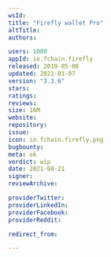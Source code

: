 ```yaml
---
wsId: 
title: "Firefly wallet Pro"
altTitle: 
authors:

users: 1000
appId: io.fchain.firefly
released: 2019-05-08
updated: 2021-01-07
version: "3.3.6"
stars: 
ratings: 
reviews: 
size: 16M
website: 
repository: 
issue: 
icon: io.fchain.firefly.png
bugbounty: 
meta: ok
verdict: wip
date: 2021-08-21
signer: 
reviewArchive:

providerTwitter: 
providerLinkedIn: 
providerFacebook: 
providerReddit: 

redirect_from:

---
```


